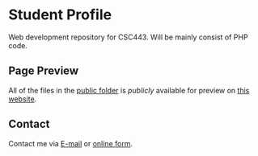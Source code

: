 # Student Profile
Web development repository for CSC443. Will be mainly consist of PHP code.

## Page Preview
All of the files in the [public folder](/public) is *publicly* available for preview on [this website](https://webdev.alzhahir.com).

## Contact
Contact me via [E-mail](https://www.alzhahir.com/contact/email) or [online form](https://www.alzhahir.com/contact/form).
